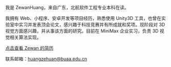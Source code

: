 我是 ZewanHuang，来自广东，北航软件工程专业本科在读。

我拥有 Web、小程序、安卓开发等项目经历，熟悉使用 Unity3D 工具，也曾在实验室中实习并发表顶会论文，感兴趣于科技竞赛并有所成就和奖项。现阶段对 3D 视觉方面感兴趣，并从事该方面的研究。目前在 MiniMax 企业实习，负责 3D 视觉相关算法实现。

[点击查看 Zewan 的简历](/file/Resume.pdf)

联系邮箱：<a href="mailto:huangzehuan@buaa.edu.cn">huangzehuan@buaa.edu.cn</a>